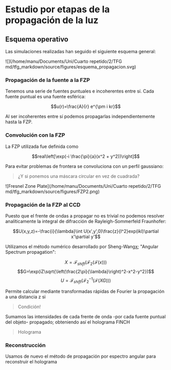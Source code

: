 # Estudio por etapas de la propagación de la luz


## Esquema operativo

Las simulaciones realizadas han seguido el siguiente esquema general:

![](/home/manu/Documents/Uni/Cuarto repetido/2/TFG md/tfg_markdown/source/figures/esquema_propagacion.svg)


### Propagación de la fuente a la FZP

Tenemos una serie de fuentes puntuales e incoherentes entre sí. Cada fuente puntual es una fuente esférica:

$$u(r)=\frac{A}{r} e^{\pm i kr}$$

Al ser incoherentes entre sí podemos propagarlas independientemente hasta la FZP.

### Convolución con la FZP

La FZP utilizada fue definida como

$$real\left[\exp(-i \frac{\pi}{a}(x^2 + y^2))\right]$$

Para evitar problemas de frontera se convoluciona con un perfil gaussiano:

>¿Y si ponemos una máscara circular en vez de cuadrada?

![Fresnel Zone Plate](/home/manu/Documents/Uni/Cuarto repetido/2/TFG md/tfg_markdown/source/figures/FZP2.png)

### Propagación de la FZP al CCD

Puesto que el frente de ondas a propagar no es trivial no podemos resolver analíticamente la integral de difracción de Rayleigh-Sommerfeld Fraunhofer: 

$$U(x,y,z)=-\frac{i}{\lambda}\int U(x',y',0)\frac{z}{l^2}exp(ikl)\partial x'\partial y'$$

Utilizamos el método numérico desarrollado por Sheng-Wang[x](XXXXX); "Angular Spectrum propagation":

$$X=\mathscr{F}_{shift}(\mathscr{F}_2(\mathscr{F}(x)))$$
$$G=\exp(iZ\sqrt{\left(\frac{2\pi}{\lambda}\right)^2-x^2-y^2})$$
$$U=\mathscr{F}_{shift}(\mathscr{F}^{-1}_2(\mathscr{F}(XG)))$$

Permite calcular mediante transformadas rápidas de Fourier la propagación a una distancia z si

>Condición!

Sumamos las intensidades de cada frente de onda -por cada fuente puntual del objeto- propagado; obteniendo así el holograma FINCH

>Holograma

### Reconstrucción

Usamos de nuevo el método de propagación por espectro angular para reconstruir el holograma






